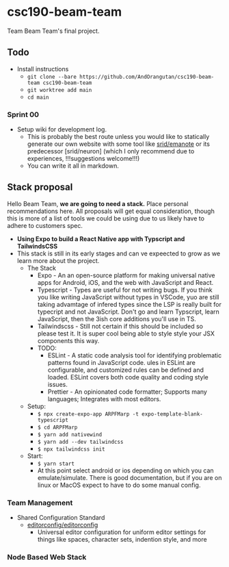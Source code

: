 # csc190-beam-team

Team Beam Team's final project.

## Todo

- Install instructions
    - `git clone --bare https://github.com/AndOrangutan/csc190-beam-team csc190-beam-team`
    - `git worktree add main`
    - `cd main`

### Sprint 00

<!-- This is just here in case your editor has a way to list local todos, this list is easily jumpable -->
<!-- TODO: List of todo items in the README.md-->

- Setup wiki for development log.
    - This is probably the best route unless you would like to statically generate our own website with some tool like [srid/emanote](https://github.com/srid/emanote) or its predecessor [srid/neuron] (which I only recommend due to experiences, !!!suggestions welcome!!!)
    - You can write it all in markdown.

## Stack proposal

Hello Beam Team, **we are going to need a stack.** Place personal recommendations here. All proposals will get equal consideration, though this is more of a list of tools we could be using due to us likely have to adhere to customers spec.

- **Using Expo to build a React Native app with Typscript and TailwindsCSS**
- This stack is still in its early stages and can ve expeected to grow as we learn more about the project.
    - The Stack
        - Expo - An an open-source platform for making universal native apps for Android, iOS, and the web with JavaScript and React.
        - Typescript - Types are useful for not writing bugs. If you think you like writing JavaScript without types in VSCode, yuo are still taking advamtage of infered types since the LSP is really built for typecript and not JavaScript. Don't go and learn Typscript, learn JavaScript, then the 3ish core additions you'll use in TS.
        - Tailwindscss - Still not certain if this should be included so please test it. It is super cool being able to style style your JSX components this way.
        - TODO:
            - ESLint - A static code analysis tool for identifying problematic patterns found in JavaScript code. ules in ESLint are configurable, and customized rules can be defined and loaded. ESLint covers both code quality and coding style issues.
            - Prettier - An opinionated code formatter; Supports many languages; Integrates with most editors.
    - Setup:
        - `$ npx create-expo-app ARPFMarp -t expo-template-blank-typescript`
        - `$ cd ARPFMarp`
        - `$ yarn add nativewind`
        - `$ yarn add --dev tailwindcss`
        - `$ npx tailwindcss init`
    - Start:
        - `$ yarn start`
        - At this point select android or ios depending on which you can emulate/simulate. There is good documentation, but if you are on linux or MacOS expect to have to do some manual config.

### Team Management

- Shared Configuration Standard
    - [editorconfig/editorconfig](https://github.com/editorconfig/editorconfig)
        - Universal editor configuration for uniform editor settings for things like spaces, character sets, indention style, and more

### Node Based Web Stack
